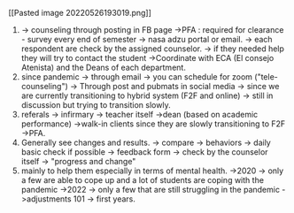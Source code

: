 [[Pasted image 20220526193019.png]]

1. -> counseling through posting in FB page
   ->PFA : required for clearance - survey every end of semester -> nasa adzu portal or email.
		   -> each respondent are check by the assigned counselor.
		   -> if they needed help they will try to contact the student
	->Coordinate with ECA (El consejo Atenista) and the Deans of each department.  
2. since pandemic -> through email -> you can schedule for zoom 
								      ("tele-counseling")
								-> Through post and pubmats in social media
								-> since we are currently transitioning to hybrid system (F2F and online) -> still in discussion but trying to transition slowly.
3. referals -> infirmary 
				  -> teacher itself
				  ->dean (based on academic performance)
				  ->walk-in clients since they are slowly transitioning to F2F
				  ->PFA.
4. Generally see changes and results.
		-> compare -> behaviors
							-> daily basic check if possible
		-> feedback form -> check by the counselor itself
		-> "progress and change"
5. mainly to help them especially in terms of mental health.
		->2020 -> only a few are able to cope up and a lot of students are 
						  coping with the pandemic
		->2022 -> only a few that are still struggling in the pandemic
		->adjustments 101 -> first years.